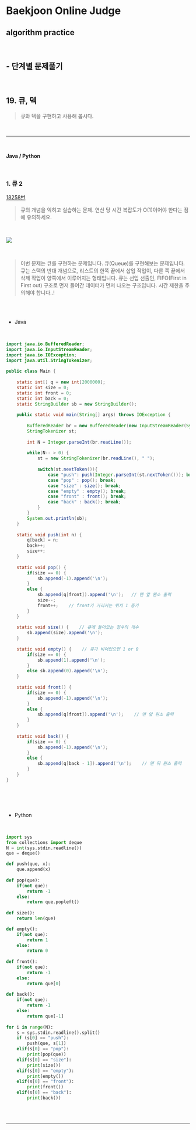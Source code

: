 # Baekjoon Online Judge

## algorithm practice
<br>

## - 단계별 문제풀기
<br>

## 19. 큐, 덱

> 큐와 덱을 구현하고 사용해 봅시다.

<br>

---

<br>

**Java / Python**

<br>

### 1. 큐 2
[18258번](https://www.acmicpc.net/problem/18258) 
> 큐의 개념을 익히고 실습하는 문제. 연산 당 시간 복잡도가 O(1)이어야 한다는 점에 유의하세요.

<br>

![](https://images.velog.io/images/jini_eun/post/ec5ef685-b062-4c87-ad37-47efe134e4bc/image.png)

<br>

> 이번 문제는 큐를 구현하는 문제입니다.
큐(Queue)를 구현해보는 문제입니다. 큐는 스택의 반대 개념으로, 리스트의 한쪽 끝에서 삽입 작업이, 다른 쪽 끝에서 삭제 작업이 양쪽에서 이루어지는 형태입니다. 큐는 선입 선출인, FIFO(First in First out) 구조로 먼저 들어간 데이터가 먼저 나오는 구조입니다.
시간 제한을 주의해야 합니다..!

<br><br>

- Java

<br>

```java
import java.io.BufferedReader;
import java.io.InputStreamReader;
import java.io.IOException;
import java.util.StringTokenizer;
 
public class Main {
 
	static int[] q = new int[2000000];	
	static int size = 0;	
	static int front = 0;
	static int back = 0;	
	static StringBuilder sb = new StringBuilder();
    
	public static void main(String[] args) throws IOException {
 
		BufferedReader br = new BufferedReader(new InputStreamReader(System.in)); 
		StringTokenizer st;
        
		int N = Integer.parseInt(br.readLine());		
 
		while(N-- > 0) {
			st = new StringTokenizer(br.readLine(), " ");
			
			switch(st.nextToken()){
				case "push": push(Integer.parseInt(st.nextToken())); break;
				case "pop" : pop(); break;
				case "size" : size(); break;
				case "empty" : empty(); break;
				case "front" : front(); break;
				case "back" : back(); break;			
			}
		}
		System.out.println(sb);
	}
	
	static void push(int n) {
		q[back] = n;
		back++;
		size++;
	}
	
	static void pop() {
		if(size == 0) {
			sb.append(-1).append('\n');
		}
		else {
			sb.append(q[front]).append('\n');	// 맨 앞 원소 출력 
			size--;
			front++;	// front가 가리키는 위치 1 증가 
		}
	}
	
	static void size() {	// 큐에 들어있는 정수의 개수 
		sb.append(size).append('\n');
	}
	
	static void empty() {    // 큐가 비어있으면 1 or 0
		if(size == 0) {
			sb.append(1).append('\n');
		}
		else sb.append(0).append('\n');
	}
	
	static void front() {
		if(size == 0) { 
			sb.append(-1).append('\n');
		}
		else {
			sb.append(q[front]).append('\n');	 // 맨 앞 원소 출력 
		}
	}
	
	static void back() {
		if(size == 0) {
			sb.append(-1).append('\n');
		}
		else {
			sb.append(q[back - 1]).append('\n');	// 맨 뒤 원소 출력 
		}
	} 
}
```


<br><br><br>

- Python 

<br>

```python
import sys 
from collections import deque 
N = int(sys.stdin.readline()) 
que = deque() 

def push(que, x): 
    que.append(x) 
    
def pop(que): 
    if(not que): 
        return -1 
    else: 
        return que.popleft() 
    
def size(): 
    return len(que) 

def empty(): 
    if(not que): 
        return 1 
    else: 
        return 0 
    
def front(): 
    if(not que): 
        return -1 
    else: 
        return que[0] 
    
def back(): 
    if(not que): 
        return -1 
    else: 
        return que[-1] 
    
for i in range(N): 
    s = sys.stdin.readline().split() 
    if (s[0] == "push"): 
        push(que, s[1]) 
    elif(s[0] == "pop"): 
        print(pop(que)) 
    elif(s[0] == "size"): 
        print(size()) 
    elif(s[0] == "empty"): 
        print(empty()) 
    elif(s[0] == "front"): 
        print(front()) 
    elif(s[0] == "back"): 
        print(back())
```

<br><br>

---

<br>


